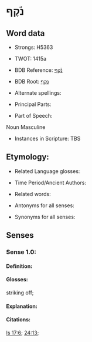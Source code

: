 # נֹ֫קֶף

<!-- Status: S2="NeedsEdits" -->
<!-- Lexica used for edits:   -->

## Word data

* Strongs: H5363

* TWOT: 1415a

* BDB Reference: [נֹ֫קֶף](rc://en/bdb/dict/n.fh.ab)

* BDB Root: [נקף](rc://en/bdb/dict/n.fh.aa)

* Alternate spellings:

* Principal Parts:

* Part of Speech:

Noun Masculine 

* Instances in Scripture: TBS

## Etymology:

* Related Language glosses:

* Time Period/Ancient Authors:

* Related words:

* Antonyms for all senses:

* Synonyms for all senses:

## Senses

### Sense 1.0:

#### Definition:

#### Glosses:

striking off; 

#### Explanation:

#### Citations:

[Is 17:6](rc://he/uhb/book/isa/17/6); [24:13](rc://he/uhb/book/isa/24/13); 

